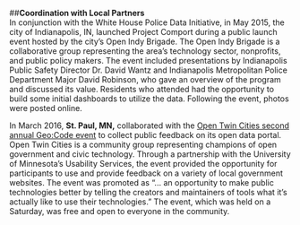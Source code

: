 ##**Coordination with Local Partners**
<br>In conjunction with the White House Police Data Initiative, in May 2015, the city of Indianapolis, IN, launched Project Comport during a public launch event hosted by the city’s Open Indy Brigade. The Open Indy Brigade is a collaborative group representing the area’s technology sector, nonprofits, and public policy makers. The event included presentations by Indianapolis Public Safety Director Dr. David Wantz and Indianapolis Metropolitan Police Department Major David Robinson, who gave an overview of the program and discussed its value. Residents who attended had the opportunity to build some initial dashboards to utilize the data. Following the event, photos were posted online.</br> 

In March 2016, <b>St. Paul, MN,</b> collaborated with the <a href="http://www.opentwincities.org">Open Twin Cities second annual Geo:Code event</a> to collect public feedback on its open data portal. Open Twin Cities is a community group representing champions of open government and civic technology. Through a partnership with the University of Minnesota’s Usability Services, the event provided the opportunity for participants to use and provide feedback on a variety of local government websites. The event was promoted as “... an opportunity to make public technologies better by telling the creators and maintainers of tools what it’s actually like to use their technologies.” The event, which was held on a Saturday, was free and open to everyone in the community. 